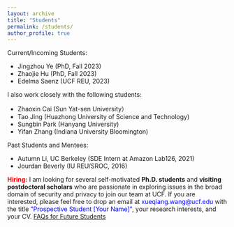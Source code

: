 ```yaml
---
layout: archive
title: "Students"
permalink: /students/
author_profile: true
---
```


Current/Incoming Students:
- Jingzhou Ye (PhD, Fall 2023)
- Zhaojie Hu (PhD, Fall 2023)
- Edelma Saenz (UCF REU, 2023)

I also work closely with the following students:
- Zhaoxin Cai (Sun Yat-sen University）
- Tao Jing (Huazhong University of Science and Technology)
- Sungbin Park (Hanyang University)
- Yifan Zhang (Indiana University Bloomington)

Past Students and Mentees:
- Autumn Li, UC Berkeley (SDE Intern at Amazon Lab126, 2021)
- Jourdan Beverly (IU REU/SROC, 2016)

<p><b><span style="color:red">Hiring:</span></b> I am looking for several self-motivated <b>Ph.D. students</b> and <b>visiting postdoctoral scholars</b> who are passionate in exploring issues in the broad domain of security and privacy to join our team at UCF. If you are interested, please feel free to drop an email at <span style="color:blue">xueqiang.wang@ucf.edu</span> with the title <span style="color:blue">"Prospective Student [Your Name]"</span>, your research interests, and your CV. <a href="https://xw48.github.io/faqs">FAQs for Future Students</a></p>
